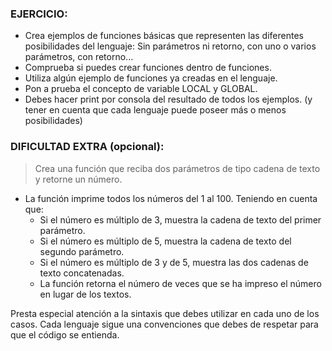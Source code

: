 ### EJERCICIO:

- Crea ejemplos de funciones básicas que representen las diferentes
  posibilidades del lenguaje:
  Sin parámetros ni retorno, con uno o varios parámetros, con retorno...
- Comprueba si puedes crear funciones dentro de funciones.
- Utiliza algún ejemplo de funciones ya creadas en el lenguaje.
- Pon a prueba el concepto de variable LOCAL y GLOBAL.
- Debes hacer print por consola del resultado de todos los ejemplos.
  (y tener en cuenta que cada lenguaje puede poseer más o menos posibilidades)

### DIFICULTAD EXTRA (opcional):

> Crea una función que reciba dos parámetros de tipo cadena de texto y retorne un número.

- La función imprime todos los números del 1 al 100. Teniendo en cuenta que:
  - Si el número es múltiplo de 3, muestra la cadena de texto del primer parámetro.
  - Si el número es múltiplo de 5, muestra la cadena de texto del segundo parámetro.
  - Si el número es múltiplo de 3 y de 5, muestra las dos cadenas de texto concatenadas.
  - La función retorna el número de veces que se ha impreso el número en lugar de los textos.

Presta especial atención a la sintaxis que debes utilizar en cada uno de los casos.
Cada lenguaje sigue una convenciones que debes de respetar para que el código se entienda.

